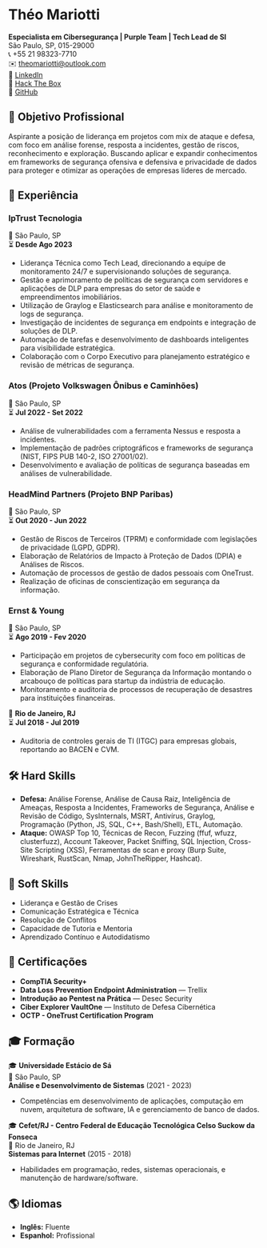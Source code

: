 # Théo Mariotti  
**Especialista em Cibersegurança | Purple Team | Tech Lead de SI**  
São Paulo, SP, 015-29000  
📞 +55 21 98323-7710  
✉️ [theomariotti@outlook.com](mailto:theomariotti@outlook.com)  
🔗 [LinkedIn](https://www.linkedin.com/in/theomariotti)  
🔗 [Hack The Box](https://ctf.hackthebox.com/user/profile/609892)  
🔗 [GitHub](https://github.com/TheoMariott1)  

## 🎯 Objetivo Profissional  
Aspirante a posição de liderança em projetos com mix de ataque e defesa, com foco em análise forense, resposta a incidentes, gestão de riscos, reconhecimento e exploração. Buscando aplicar e expandir conhecimentos em frameworks de segurança ofensiva e defensiva e privacidade de dados para proteger e otimizar as operações de empresas líderes de mercado.  

## 💼 Experiência  
### **IpTrust Tecnologia**  
📍 São Paulo, SP  
⏳ **Desde Ago 2023**  
- Liderança Técnica como Tech Lead, direcionando a equipe de monitoramento 24/7 e supervisionando soluções de segurança.  
- Gestão e aprimoramento de políticas de segurança com servidores e aplicações de DLP para empresas do setor de saúde e empreendimentos imobiliários.  
- Utilização de Graylog e Elasticsearch para análise e monitoramento de logs de segurança.  
- Investigação de incidentes de segurança em endpoints e integração de soluções de DLP.  
- Automação de tarefas e desenvolvimento de dashboards inteligentes para visibilidade estratégica.  
- Colaboração com o Corpo Executivo para planejamento estratégico e revisão de métricas de segurança.  

### **Atos (Projeto Volkswagen Ônibus e Caminhões)**  
📍 São Paulo, SP  
⏳ **Jul 2022 - Set 2022**  
- Análise de vulnerabilidades com a ferramenta Nessus e resposta a incidentes.  
- Implementação de padrões criptográficos e frameworks de segurança (NIST, FIPS PUB 140-2, ISO 27001/02).  
- Desenvolvimento e avaliação de políticas de segurança baseadas em análises de vulnerabilidade.  

### **HeadMind Partners (Projeto BNP Paribas)**  
📍 São Paulo, SP  
⏳ **Out 2020 - Jun 2022**  
- Gestão de Riscos de Terceiros (TPRM) e conformidade com legislações de privacidade (LGPD, GDPR).  
- Elaboração de Relatórios de Impacto à Proteção de Dados (DPIA) e Análises de Riscos.  
- Automação de processos de gestão de dados pessoais com OneTrust.  
- Realização de oficinas de conscientização em segurança da informação.  

### **Ernst & Young**  
📍 São Paulo, SP  
⏳ **Ago 2019 - Fev 2020**  
- Participação em projetos de cybersecurity com foco em políticas de segurança e conformidade regulatória.  
- Elaboração de Plano Diretor de Segurança da Informação montando o arcabouço de políticas para startup da indústria de educação.  
- Monitoramento e auditoria de processos de recuperação de desastres para instituições financeiras.  

📍 **Rio de Janeiro, RJ**  
⏳ **Jul 2018 - Jul 2019**  
- Auditoria de controles gerais de TI (ITGC) para empresas globais, reportando ao BACEN e CVM.  

## 🛠️ Hard Skills  
- **Defesa:** Análise Forense, Análise de Causa Raiz, Inteligência de Ameaças, Resposta a Incidentes, Frameworks de Segurança, Análise e Revisão de Código, SysInternals, MSRT, Antivírus, Graylog, Programação (Python, JS, SQL, C++, Bash/Shell), ETL, Automação.  
- **Ataque:** OWASP Top 10, Técnicas de Recon, Fuzzing (ffuf, wfuzz, clusterfuzz), Account Takeover, Packet Sniffing, SQL Injection, Cross-Site Scripting (XSS), Ferramentas de scan e proxy (Burp Suite, Wireshark, RustScan, Nmap, JohnTheRipper, Hashcat).  

## 🌟 Soft Skills  
- Liderança e Gestão de Crises  
- Comunicação Estratégica e Técnica  
- Resolução de Conflitos  
- Capacidade de Tutoria e Mentoria  
- Aprendizado Contínuo e Autodidatismo  

## 📜 Certificações  
- **CompTIA Security+**  
- **Data Loss Prevention Endpoint Administration** — Trellix  
- **Introdução ao Pentest na Prática** — Desec Security  
- **Ciber Explorer VaultOne** — Instituto de Defesa Cibernética  
- **OCTP - OneTrust Certification Program**  

## 🎓 Formação  
🎓 **Universidade Estácio de Sá**  
📍 São Paulo, SP  
**Análise e Desenvolvimento de Sistemas** (2021 - 2023)  
- Competências em desenvolvimento de aplicações, computação em nuvem, arquitetura de software, IA e gerenciamento de banco de dados.  

🎓 **Cefet/RJ - Centro Federal de Educação Tecnológica Celso Suckow da Fonseca**  
📍 Rio de Janeiro, RJ  
**Sistemas para Internet** (2015 - 2018)  
- Habilidades em programação, redes, sistemas operacionais, e manutenção de hardware/software.  

## 🌎 Idiomas  
- **Inglês:** Fluente  
- **Espanhol:** Profissional  
